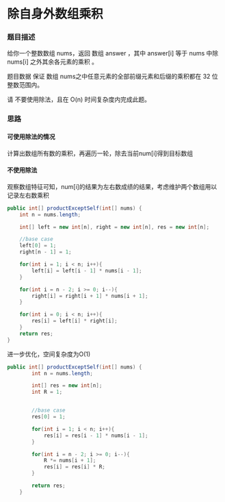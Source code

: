 # 除自身外数组乘积
### 题目描述
给你一个整数数组 nums，返回 数组 answer ，其中 answer[i] 等于 nums 中除 nums[i] 之外其余各元素的乘积 。

题目数据 保证 数组 nums之中任意元素的全部前缀元素和后缀的乘积都在  32 位 整数范围内。

请 不要使用除法，且在 O(n) 时间复杂度内完成此题。

### 思路
#### 可使用除法的情况
计算出数组所有数的乘积，再遍历一轮，除去当前num[i]得到目标数组
#### 不使用除法
观察数组特征可知，num[i]的结果为左右数成绩的结果，考虑维护两个数组用以记录左右数乘积
```java
public int[] productExceptSelf(int[] nums) {
    int n = nums.length;

    int[] left = new int[n], right = new int[n], res = new int[n];

    //base case
    left[0] = 1;
    right[n - 1] = 1;

    for(int i = 1; i < n; i++){
        left[i] = left[i - 1] * nums[i - 1];
    }

    for(int i = n - 2; i >= 0; i--){
        right[i] = right[i + 1] * nums[i + 1];
    }

    for(int i = 0; i < n; i++){
        res[i] = left[i] * right[i];
    }
    return res;
}
```

进一步优化，空间复杂度为O(1)
```java
public int[] productExceptSelf(int[] nums) {
        int n = nums.length;

        int[] res = new int[n];
        int R = 1;


        //base case
        res[0] = 1;

        for(int i = 1; i < n; i++){
            res[i] = res[i - 1] * nums[i - 1];
        }

        for(int i = n - 2; i >= 0; i--){
            R *= nums[i + 1];
            res[i] = res[i] * R;
        }

        return res;
    }
```

